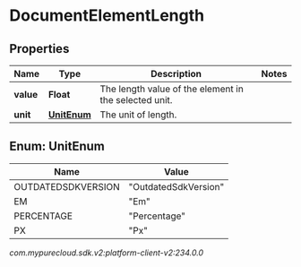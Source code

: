# DocumentElementLength


## Properties

| Name | Type | Description | Notes |
| ------------ | ------------- | ------------- | ------------- |
| **value** | **Float** | The length value of the element in the selected unit. |  |
| **unit** | [**UnitEnum**](#Enum--UnitEnum) | The unit of length. |  |


## Enum: UnitEnum

| Name | Value |
| ---- | ----- |
| OUTDATEDSDKVERSION | &quot;OutdatedSdkVersion&quot; | 
| EM | &quot;Em&quot; | 
| PERCENTAGE | &quot;Percentage&quot; | 
| PX | &quot;Px&quot; | 




_com.mypurecloud.sdk.v2:platform-client-v2:234.0.0_

